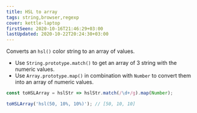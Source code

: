 ```yaml
---
title: HSL to array
tags: string,browser,regexp
cover: kettle-laptop
firstSeen: 2020-10-16T21:46:29+03:00
lastUpdated: 2020-10-22T20:24:30+03:00
---
```


Converts an `hsl()` color string to an array of values.

- Use `String.prototype.match()` to get an array of 3 string with the numeric values.
- Use `Array.prototype.map()` in combination with `Number` to convert them into an array of numeric values.

```js
const toHSLArray = hslStr => hslStr.match(/\d+/g).map(Number);
```

```js
toHSLArray('hsl(50, 10%, 10%)'); // [50, 10, 10]
```
